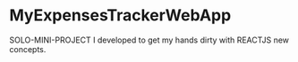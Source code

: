 # MyExpensesTrackerWebApp
SOLO-MINI-PROJECT I developed to get my hands dirty with REACTJS new concepts.
